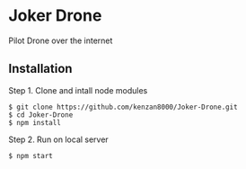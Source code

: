 # Joker Drone

Pilot Drone over the internet


## Installation

Step 1. Clone and intall node modules

```
$ git clone https://github.com/kenzan8000/Joker-Drone.git
$ cd Joker-Drone
$ npm install
```

Step 2. Run on local server

```
$ npm start
```
